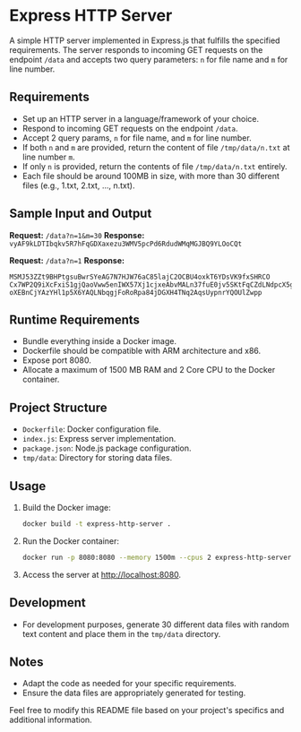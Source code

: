# Express HTTP Server

A simple HTTP server implemented in Express.js that fulfills the specified requirements. The server responds to incoming GET requests on the endpoint `/data` and accepts two query parameters: `n` for file name and `m` for line number.

## Requirements

- Set up an HTTP server in a language/framework of your choice.
- Respond to incoming GET requests on the endpoint `/data`.
- Accept 2 query params, `n` for file name, and `m` for line number.
- If both `n` and `m` are provided, return the content of file `/tmp/data/n.txt` at line number `m`.
- If only `n` is provided, return the contents of file `/tmp/data/n.txt` entirely.
- Each file should be around 100MB in size, with more than 30 different files (e.g., 1.txt, 2.txt, ..., n.txt).

## Sample Input and Output

**Request:** `/data?n=1&m=30`
**Response:** `vyAF9kLDTIbqkv5R7hFqGDXaxezu3WMV5pcPd6RdudWMqMGJBQ9YLOoCQt`

**Request:** `/data?n=1`
**Response:**
```
MSMJ53ZZt9BHPtgsuBwrSYeAG7N7HJW76aC85lajC2OCBU4oxkT6YDsVK9fxSHRCO
Cx7WP2Q9iXcFxiS1gjQaoVww5enIWX57Xj1cjxeAbvMALn37fuE0jv5SKtFqCZdLNdpcX5goGzfDMtaN3H
oXEBnCjYAzYHl1p5X6YAQLNbqgjFoRoRpa84jDGXH4TNq2AqsUypnrYQOUlZwpp
```

## Runtime Requirements

- Bundle everything inside a Docker image.
- Dockerfile should be compatible with ARM architecture and x86.
- Expose port 8080.
- Allocate a maximum of 1500 MB RAM and 2 Core CPU to the Docker container.

## Project Structure

- `Dockerfile`: Docker configuration file.
- `index.js`: Express server implementation.
- `package.json`: Node.js package configuration.
- `tmp/data`: Directory for storing data files.

## Usage

1. Build the Docker image:

   ```bash
   docker build -t express-http-server .
   ```

2. Run the Docker container:

   ```bash
   docker run -p 8080:8080 --memory 1500m --cpus 2 express-http-server
   ```

3. Access the server at [http://localhost:8080](http://localhost:8080).

## Development

- For development purposes, generate 30 different data files with random text content and place them in the `tmp/data` directory.

## Notes

- Adapt the code as needed for your specific requirements.
- Ensure the data files are appropriately generated for testing.

Feel free to modify this README file based on your project's specifics and additional information.